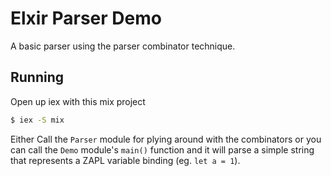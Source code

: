 # Elxir Parser Demo

A basic parser using the parser combinator technique.

## Running

Open up iex with this mix project

```sh
$ iex -S mix
```

Either Call the `Parser` module for plying around with the combinators or you
can call the `Demo` module's `main()` function and it will parse a simple string
that represents a ZAPL variable binding (eg. `let a = 1`).
